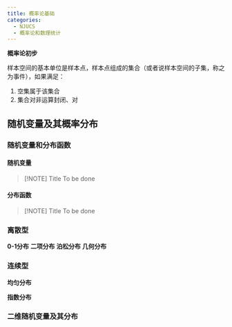```yaml
---
title: 概率论基础
categories:
  - NJUCS
  - 概率论和数理统计
---
```


**概率论初步**

样本空间的基本单位是样本点，样本点组成的集合（或者说样本空间的子集，称之为事件），如果满足：

1.   空集属于该集合 
2.   集合对非运算封闭、对

## **随机变量及其概率分布**
### 随机变量和分布函数
#### 随机变量

> [!NOTE] Title
>To be done

#### 分布函数

> [!NOTE] Title
> To be done


### 离散型
**0-1分布**
**二项分布**
**泊松分布**
**几何分布**


### 连续型
**均匀分布**

**指数分布**

### 二维随机变量及其分布
